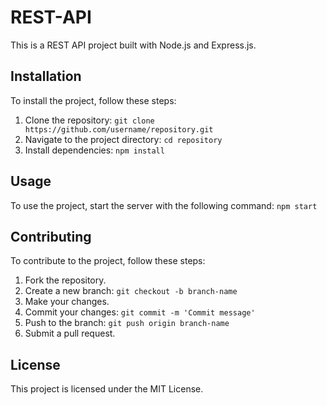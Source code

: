 # REST-API

This is a REST API project built with Node.js and Express.js.

## Installation

To install the project, follow these steps:
1. Clone the repository: `git clone https://github.com/username/repository.git`
2. Navigate to the project directory: `cd repository`
3. Install dependencies: `npm install`

## Usage

To use the project, start the server with the following command: `npm start`

## Contributing

To contribute to the project, follow these steps:
1. Fork the repository.
2. Create a new branch: `git checkout -b branch-name`
3. Make your changes.
4. Commit your changes: `git commit -m 'Commit message'`
5. Push to the branch: `git push origin branch-name`
6. Submit a pull request.

## License

This project is licensed under the MIT License.

